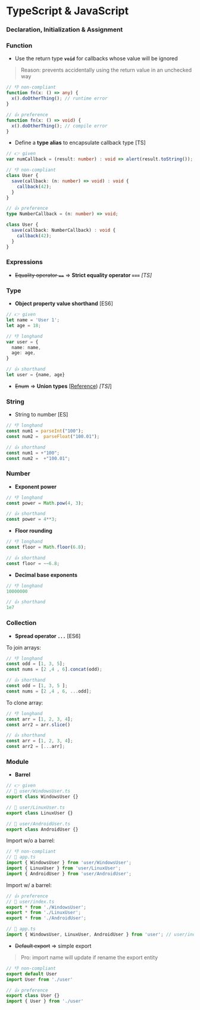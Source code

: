 # TypeScript & JavaScript

### Declaration, Initialization & Assignment


### Function
+ Use the return type **```void```** for callbacks whose value will be ignored
> Reason: prevents accidentally using the return value in an unchecked way
```ts
// 👎 non-compliant
function fn(x: () => any) {
  x().doOtherThing(); // runtime error
}

// 👍 preference
function fn(x: () => void) {
  x().doOtherThing(); // compile error
}
```

+ Define a **type alias** to encapsulate callback type [TS]
```ts
// 👉 given
var numCallback = (result: number) : void => alert(result.toString());

// 👎 non-compliant
class User {
  save(callback: (n: number) => void) : void {
    callback(42);
  }
}

// 👍 preference
type NumberCallback = (n: number) => void;

class User {
  save(callback: NumberCallback) : void {
    callback(42);
  }
}
```

### Expressions
+ ~~Equality operator ```==```~~ => **Strict equality operator ```===```** *[TS]*


### Type
+ **Object property value shorthand** [ES6]
```ts
// 👉 given
let name = 'User 1';
let age = 18;

// 👎 longhand
var user = {
  name: name,
  age: age,
}

// 👍 shorthand
let user = {name, age}
```

+ ~~Enum~~ => **Union types** [[Reference](https://fettblog.eu/tidy-typescript-avoid-enums/?fbclid=IwAR18SiWtUFai4gEY4B6rm2nSGYfR54Yw3bitrkl4Ph9z72qwM_8kbOUYhX8)) *[TS]*]




### String
+ String to number [ES]
```ts
// 👎 longhand
const num1 = parseInt("100");
const num2 =  parseFloat("100.01");

// 👍 shorthand
const num1 = +"100";
const num2 =  +"100.01";
```



### Number
+ **Exponent power**
```ts
// 👎 longhand
const power = Math.pow(4, 3);

// 👍 shorthand
const power = 4**3;
```

+ **Floor rounding**
```ts
// 👎 longhand
const floor = Math.floor(6.8);

// 👍 shorthand
const floor = ~~6.8;
```

+ **Decimal base exponents**
```ts
// 👎 longhand
10000000

// 👍 shorthand
1e7
```



### Collection
+ **Spread operator ```...```** [ES6]

To join arrays:
```ts
// 👎 longhand
const odd = [1, 3, 5];
const nums = [2 ,4 , 6].concat(odd);

// 👍 shorthand
const odd = [1, 3, 5 ];
const nums = [2 ,4 , 6, ...odd];
```
  
To clone array:
```ts
// 👎 longhand
const arr = [1, 2, 3, 4];
const arr2 = arr.slice()

// 👍 shorthand
const arr = [1, 2, 3, 4];
const arr2 = [...arr];
```



### Module
+ **Barrel**
```ts
// 👉 given
// 📄 user/WindowsUser.ts
export class WindowsUser {}

// 📄 user/LinuxUser.ts
export class LinuxUser {}

// 📄 user/AndroidUser.ts
export class AndroidUser {}
```

Import w/o a barrel:
```ts
// 👎 non-compliant
// 📄 app.ts
import { WindowsUser } from 'user/WindowsUser';
import { LinuxUser } from 'user/LinuxUser';
import { AndroidUser } from 'user/AndroidUser';
```

Import w/ a barrel:
```ts
// 👍 preference
// 📄 user/index.ts
export * from './WindowsUser';
export * from './LinuxUser';
export * from './AndroidUser';

// 📄 app.ts
import { WindowsUser, LinuxUser, AndroidUser } from 'user'; // user/index.ts is implied
```

+ ~~Default export~~ => simple export
> Pro: import name will update if rename the export entity
```ts
// 👎 non-compliant
export default User
import User from './user'

// 👍 preference
export class User {}
import { User } from './user'
```
